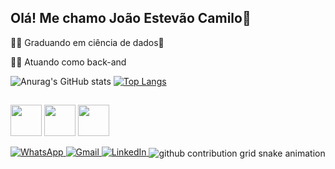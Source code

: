 ## Olá! Me chamo João Estevão Camilo👋
👨‍🎓 Graduando em ciência de dados🎲

👨‍💼 Atuando como back-and

![Anurag's GitHub stats](https://github-readme-stats.vercel.app/api?username=joaocamilo&show_icons=true&theme=radical)
[![Top Langs](https://github-readme-stats.vercel.app/api/top-langs/?username=joaocamilo)](https://github.com/anuraghazra/github-readme-stats)

##
<img src="https://cdn.jsdelivr.net/gh/devicons/devicon/icons/python/python-original.svg" width="50" height="50"/> <img src="https://cdn.jsdelivr.net/gh/devicons/devicon/icons/java/java-original.svg" width="50" height="50"/> <img src="https://cdn.jsdelivr.net/gh/devicons/devicon/icons/mysql/mysql-original.svg" width="50" height="50"/>



<a href="https://wa.me/+5519989423848" target="_blank">
    <img src="https://img.shields.io/badge/WhatsApp-25D366?style=for-the-badge&logo=whatsapp&logoColor=white" alt="WhatsApp"/>
</a>
<a href="mailto:camilojoaoestevao@gmail.com" target="_blank">
    <img src="https://img.shields.io/badge/Gmail-D14836?style=for-the-badge&logo=gmail&logoColor=white" alt="Gmail"/>
</a>
<a href="https://www.linkedin.com/in/SEU_USERNAME" target="_blank">
    <img src="https://img.shields.io/badge/LinkedIn-0077B5?style=for-the-badge&logo=linkedin&logoColor=white" alt="LinkedIn"/>
</a>

  <picture align="center">
  <source media="(prefers-color-scheme: dark)" srcset="https://raw.githubusercontent.com/joaocamilo/joaocamilo/output/github-contribution-grid-snake-dark.svg">
  <source media="(prefers-color-scheme: light)" srcset="https://raw.githubusercontent.com/joaocamilo/joaocamilo/output/github-contribution-grid-snake-dark.svg">
  <img align="center" alt="github contribution grid snake animation" src="https://raw.githubusercontent.com/joaocamilo/joaocamilo/output/github-contribution-grid-snake.svg">
</picture>
 
